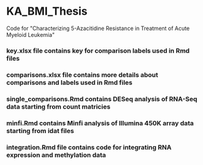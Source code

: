 # KA_BMI_Thesis
Code for "Characterizing 5-Azacitidine Resistance in Treatment of Acute Myeloid Leukemia"

### key.xlsx file contains key for comparison labels used in Rmd files
### comparisons.xlsx file contains more details about comparisons and labels used in Rmd files
### single_comparisons.Rmd contains DESeq analysis of RNA-Seq data starting from count matricies
### minfi.Rmd contains Minfi analysis of Illumina 450K array data starting from idat files
### integration.Rmd file contains code for integrating RNA expression and methylation data

